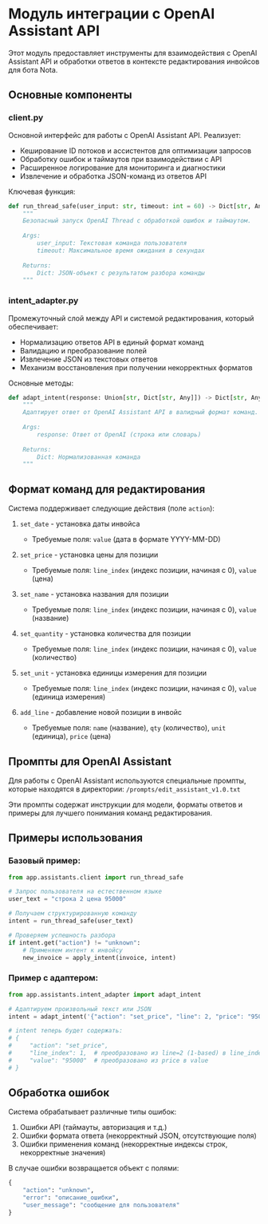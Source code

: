# Модуль интеграции с OpenAI Assistant API

Этот модуль предоставляет инструменты для взаимодействия с OpenAI Assistant API и обработки ответов в контексте редактирования инвойсов для бота Nota.

## Основные компоненты

### client.py

Основной интерфейс для работы с OpenAI Assistant API. Реализует:

- Кеширование ID потоков и ассистентов для оптимизации запросов
- Обработку ошибок и таймаутов при взаимодействии с API
- Расширенное логирование для мониторинга и диагностики
- Извлечение и обработка JSON-команд из ответов API

Ключевая функция:
```python
def run_thread_safe(user_input: str, timeout: int = 60) -> Dict[str, Any]:
    """
    Безопасный запуск OpenAI Thread с обработкой ошибок и таймаутом.
    
    Args:
        user_input: Текстовая команда пользователя
        timeout: Максимальное время ожидания в секундах
    
    Returns:
        Dict: JSON-объект с результатом разбора команды
    """
```

### intent_adapter.py

Промежуточный слой между API и системой редактирования, который обеспечивает:

- Нормализацию ответов API в единый формат команд
- Валидацию и преобразование полей
- Извлечение JSON из текстовых ответов
- Механизм восстановления при получении некорректных форматов

Основные методы:

```python
def adapt_intent(response: Union[str, Dict[str, Any]]) -> Dict[str, Any]:
    """
    Адаптирует ответ от OpenAI Assistant API в валидный формат команд.
    
    Args:
        response: Ответ от OpenAI (строка или словарь)
        
    Returns:
        Dict: Нормализованная команда
    """
```

## Формат команд для редактирования

Система поддерживает следующие действия (поле `action`):

1. `set_date` - установка даты инвойса
   - Требуемые поля: `value` (дата в формате YYYY-MM-DD)

2. `set_price` - установка цены для позиции
   - Требуемые поля: `line_index` (индекс позиции, начиная с 0), `value` (цена)

3. `set_name` - установка названия для позиции
   - Требуемые поля: `line_index` (индекс позиции, начиная с 0), `value` (название)

4. `set_quantity` - установка количества для позиции
   - Требуемые поля: `line_index` (индекс позиции, начиная с 0), `value` (количество)

5. `set_unit` - установка единицы измерения для позиции
   - Требуемые поля: `line_index` (индекс позиции, начиная с 0), `value` (единица измерения)

6. `add_line` - добавление новой позиции в инвойс
   - Требуемые поля: `name` (название), `qty` (количество), `unit` (единица), `price` (цена)

## Промпты для OpenAI Assistant

Для работы с OpenAI Assistant используются специальные промпты, которые находятся в директории:
`/prompts/edit_assistant_v1.0.txt`

Эти промпты содержат инструкции для модели, форматы ответов и примеры для лучшего понимания команд редактирования.

## Примеры использования

### Базовый пример:

```python
from app.assistants.client import run_thread_safe

# Запрос пользователя на естественном языке
user_text = "строка 2 цена 95000"

# Получаем структурированную команду
intent = run_thread_safe(user_text)

# Проверяем успешность разбора
if intent.get("action") != "unknown":
    # Применяем интент к инвойсу
    new_invoice = apply_intent(invoice, intent)
```

### Пример с адаптером:

```python
from app.assistants.intent_adapter import adapt_intent

# Адаптируем произвольный текст или JSON
intent = adapt_intent('{"action": "set_price", "line": 2, "price": "95000"}')

# intent теперь будет содержать:
# {
#     "action": "set_price",
#     "line_index": 1,  # преобразовано из line=2 (1-based) в line_index=1 (0-based)
#     "value": "95000"  # преобразовано из price в value
# }
```

## Обработка ошибок

Система обрабатывает различные типы ошибок:

1. Ошибки API (таймауты, авторизация и т.д.)
2. Ошибки формата ответа (некорректный JSON, отсутствующие поля)
3. Ошибки применения команд (некорректные индексы строк, некорректные значения)

В случае ошибки возвращается объект с полями:
```python
{
    "action": "unknown",
    "error": "описание_ошибки",
    "user_message": "сообщение для пользователя"
}
```